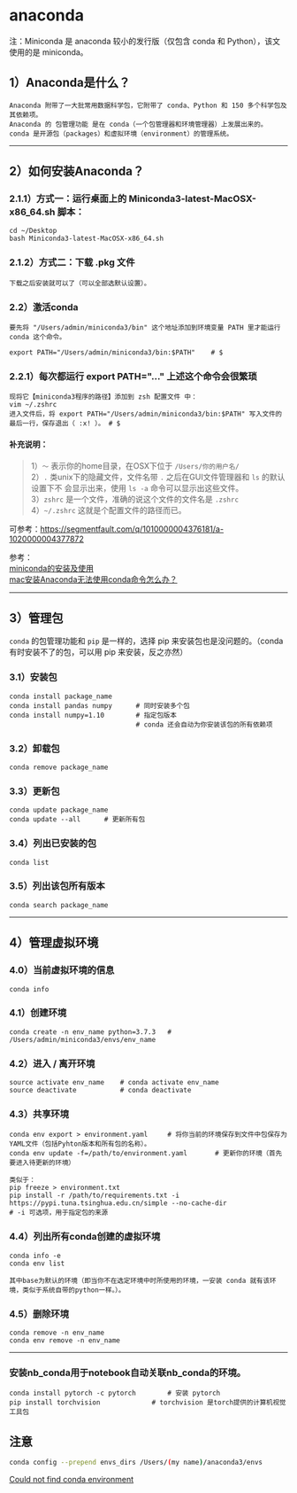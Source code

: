 # anaconda

注：Miniconda 是 anaconda 较小的发行版（仅包含 conda 和 Python），该文使用的是 miniconda。


## 1）Anaconda是什么？

    Anaconda 附带了一大批常用数据科学包，它附带了 conda、Python 和 150 多个科学包及其依赖项。
    Anaconda 的 包管理功能 是在 conda（一个包管理器和环境管理器）上发展出来的。
    conda 是开源包（packages）和虚拟环境（environment）的管理系统。

---

## 2）如何安装Anaconda？

### 2.1.1）方式一：运行桌面上的 Miniconda3-latest-MacOSX-x86_64.sh 脚本：
    
    cd ~/Desktop  
    bash Miniconda3-latest-MacOSX-x86_64.sh 
    
### 2.1.2）方式二：下载 .pkg 文件

    下载之后安装就可以了（可以全部选默认设置）。

### 2.2）激活conda

    要先将 "/Users/admin/miniconda3/bin" 这个地址添加到环境变量 PATH 里才能运行 conda 这个命令。
    
    export PATH="/Users/admin/miniconda3/bin:$PATH"    # $

### 2.2.1）每次都运行 export PATH="..." 上述这个命令会很繁琐

    现将它【miniconda3程序的路径】添加到 zsh 配置文件 中：
    vim ~/.zshrc 
    进入文件后，将 export PATH="/Users/admin/miniconda3/bin:$PATH" 写入文件的最后一行，保存退出（ :x! ）。 # $

   #### 补充说明：
   >1）`～`  表示你的home目录，在OSX下位于 `/Users/你的用户名/`  
   >2）`.`   类unix下的隐藏文件，文件名带 `.` 之后在GUI文件管理器和 `ls` 的默认设置下不 会显示出来，使用 `ls -a` 命令可以显示出这些文件。  
   >3）`zshrc`  是一个文件，准确的说这个文件的文件名是 `.zshrc`  
   >4）`~/.zshrc`  这就是个配置文件的路径而已。  

可参考：https://segmentfault.com/q/1010000004376181/a-1020000004377872 


参考：  
[miniconda的安装及使用](https://blog.csdn.net/weixin_42066885/article/details/80323173)  
[mac安装Anaconda无法使用conda命令怎么办？](https://zhuanlan.zhihu.com/p/61717000)

---

## 3）管理包
	
   ```conda``` 的包管理功能和 ```pip``` 是一样的，选择 pip 来安装包也是没问题的。（conda 有时安装不了的包，可以用 pip 来安装，反之亦然）

### 3.1）安装包

    conda install package_name		   
	conda install pandas numpy		# 同时安装多个包
	conda install numpy=1.10	    # 指定包版本
			   						# conda 还会自动为你安装该包的所有依赖项

### 3.2）卸载包

    conda remove package_name

### 3.3）更新包
		
    conda update package_name
    conda update --all	 	# 更新所有包

### 3.4）列出已安装的包
	
    conda list

### 3.5）列出该包所有版本
	
    conda search package_name

---

## 4）管理虚拟环境

### 4.0）当前虚拟环境的信息

    conda info

### 4.1）创建环境
	
    conda create -n env_name python=3.7.3	# /Users/admin/miniconda3/envs/env_name

### 4.2）进入 / 离开环境
	
    source activate env_name    # conda activate env_name
	source deactivate           # conda deactivate

### 4.3）共享环境
	
    conda env export > environment.yaml		# 将你当前的环境保存到文件中包保存为YAML文件（包括Pyhton版本和所有包的名称）。
	conda env update -f=/path/to/environment.yaml		# 更新你的环境（首先要进入待更新的环境）
		
    类似于：
	pip freeze > environment.txt
	pip install -r /path/to/requirements.txt -i https://pypi.tuna.tsinghua.edu.cn/simple --no-cache-dir	                 # -i 可选项，用于指定包的来源

### 4.4）列出所有conda创建的虚拟环境
	
    conda info -e
	conda env list

	其中base为默认的环境（即当你不在选定环境中时所使用的环境，一安装 conda 就有该环境，类似于系统自带的python一样。）。

### 4.5）删除环境

    conda remove -n env_name
	conda env remove -n env_name

---

### 安装nb_conda用于notebook自动关联nb_conda的环境。


    conda install pytorch -c pytorch		# 安装 pytorch
    pip install torchvision				# torchvision 是torch提供的计算机视觉工具包

## 注意
```bash
conda config --prepend envs_dirs /Users/(my name)/anaconda3/envs
```

[Could not find conda environment](https://stackoverflow.com/questions/58369030/could-not-find-conda-environment)
